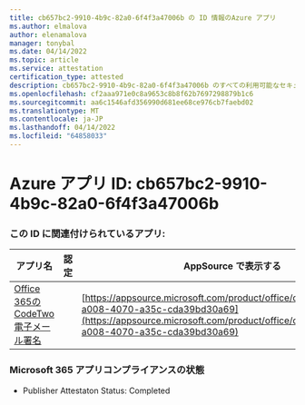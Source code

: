 ```yaml
---
title: cb657bc2-9910-4b9c-82a0-6f4f3a47006b の ID 情報のAzure アプリ
ms.author: elmalova
author: elenamalova
manager: tonybal
ms.date: 04/14/2022
ms.topic: article
ms.service: attestation
certification_type: attested
description: cb657bc2-9910-4b9c-82a0-6f4f3a47006b のすべての利用可能なセキュリティとコンプライアンス情報。
ms.openlocfilehash: cf2aaa971e0c8a9653c8b8f62b7697298879b1c6
ms.sourcegitcommit: aa6c1546afd356990d681ee68ce976cb7faebd02
ms.translationtype: MT
ms.contentlocale: ja-JP
ms.lasthandoff: 04/14/2022
ms.locfileid: "64858033"
---
```

# <a name="azure-app-id-cb657bc2-9910-4b9c-82a0-6f4f3a47006b"></a>Azure アプリ ID: cb657bc2-9910-4b9c-82a0-6f4f3a47006b


### <a name="apps-associated-with-this-id"></a>この ID に関連付けられているアプリ:
| **アプリ名** | **認定** | **AppSource で表示する** |
|--------------|---------------|-----------------------|
| [Office 365の CodeTwo 電子メール署名](../forward/codetwo.3d2daeb9-a008-4070-a35c-cda39bd30a69.md) |  | [https://appsource.microsoft.com/product/office/codetwo.3d2daeb9-a008-4070-a35c-cda39bd30a69](https://appsource.microsoft.com/product/office/codetwo.3d2daeb9-a008-4070-a35c-cda39bd30a69) |

### <a name="microsoft-365-app-compliance-status"></a>Microsoft 365 アプリコンプライアンスの状態
- Publisher Attestaton Status: Completed
